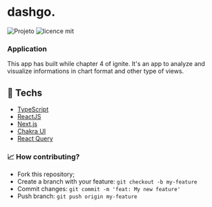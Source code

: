 # dashgo.

![Projeto](https://img.shields.io/badge/joaovictor3g-UIClone-dark)
![licence mit](https://img.shields.io/badge/license-MIT-green)

### Application

This app has built while chapter 4 of ignite. It's an app to analyze and visualize informations in chart format and other type of views.

## 🚀 Techs

- [TypeScript](https://www.typescriptlang.org/)
- [ReactJS](https://reactjs.org/)
- [Next.js](https://nextjs.org/)
- [Chakra UI](https://chakra-ui.com/)
- [React Query](https://react-query.tanstack.com/)

### 📈 How contributing?

- Fork this repository;
- Create a branch with your feature: `git checkout -b my-feature`
- Commit changes: `git commit -m 'feat: My new feature'`
- Push branch: `git push origin my-feature`
